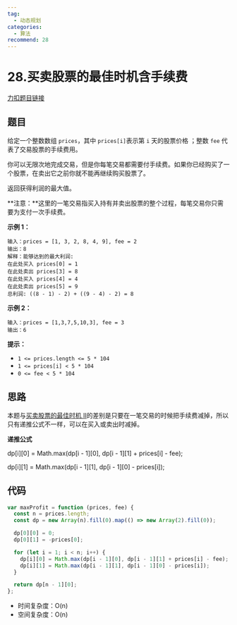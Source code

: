 ```yaml
---
tag:
  - 动态规划
categories:
  - 算法
recommend: 28
---
```


# 28.买卖股票的最佳时机含手续费

[力扣题目链接](https://leetcode.cn/problems/best-time-to-buy-and-sell-stock-with-transaction-fee/)

## 题目

给定一个整数数组 `prices`，其中 `prices[i]`表示第 `i` 天的股票价格 ；整数 `fee` 代表了交易股票的手续费用。

你可以无限次地完成交易，但是你每笔交易都需要付手续费。如果你已经购买了一个股票，在卖出它之前你就不能再继续购买股票了。

返回获得利润的最大值。

**注意：**这里的一笔交易指买入持有并卖出股票的整个过程，每笔交易你只需要为支付一次手续费。

**示例 1：**

```
输入：prices = [1, 3, 2, 8, 4, 9], fee = 2
输出：8
解释：能够达到的最大利润:
在此处买入 prices[0] = 1
在此处卖出 prices[3] = 8
在此处买入 prices[4] = 4
在此处卖出 prices[5] = 9
总利润: ((8 - 1) - 2) + ((9 - 4) - 2) = 8
```

**示例 2：**

```
输入：prices = [1,3,7,5,10,3], fee = 3
输出：6
```

**提示：**

- `1 <= prices.length <= 5 * 104`
- `1 <= prices[i] < 5 * 104`
- `0 <= fee < 5 * 104`

## 思路

本题与[买卖股票的最佳时机 II](24.bestTimetoBuyandSellStockII.html)的差别是只要在一笔交易的时候把手续费减掉，所以只有递推公式不一样，可以在买入或卖出时减掉。

**递推公式**

dp\[i][0] = Math.max(dp\[i - 1][0], dp\[i - 1][1] + prices[i] - fee);

dp\[i][1] = Math.max(dp\[i - 1][1], dp\[i - 1][0] - prices[i]);

## 代码

```js
var maxProfit = function (prices, fee) {
  const n = prices.length;
  const dp = new Array(n).fill(0).map(() => new Array(2).fill(0));

  dp[0][0] = 0;
  dp[0][1] = -prices[0];

  for (let i = 1; i < n; i++) {
    dp[i][0] = Math.max(dp[i - 1][0], dp[i - 1][1] + prices[i] - fee);
    dp[i][1] = Math.max(dp[i - 1][1], dp[i - 1][0] - prices[i]);
  }

  return dp[n - 1][0];
};
```

- 时间复杂度：O(n)
- 空间复杂度：O(n)

